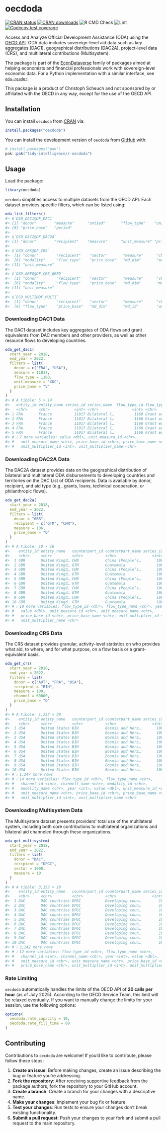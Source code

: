 
<!-- README.md is generated from README.Rmd. Please edit that file -->

# oecdoda

<!-- badges: start -->

[![CRAN
status](https://www.r-pkg.org/badges/version/oecdoda)](https://cran.r-project.org/package=oecdoda)
[![CRAN
downloads](https://cranlogs.r-pkg.org/badges/oecdoda)](https://cran.r-project.org/package=oecdoda)
![R CMD
Check](https://github.com/tidy-intelligence/r-oecdoda/actions/workflows/R-CMD-check.yaml/badge.svg)
![Lint](https://github.com/tidy-intelligence/r-oecdoda/actions/workflows/lint.yaml/badge.svg)
[![Codecov test
coverage](https://codecov.io/gh/tidy-intelligence/r-oecdoda/graph/badge.svg)](https://app.codecov.io/gh/tidy-intelligence/r-oecdoda)
<!-- badges: end -->

Access and Analyze Official Development Assistance (ODA) using the [OECD
API](https://gitlab.algobank.oecd.org/public-documentation/dotstat-migration/-/raw/main/OECD_Data_API_documentation.pdf).
ODA data includes sovereign-level aid data such as key aggregates
(DAC1), geographical distributions (DAC2A), project-level data (CRS),
and multilateral contributions (Multisystem).

The package is part of the
[EconDataverse](https://www.econdataverse.org/) family of packages aimed
at helping economists and financial professionals work with
sovereign-level economic data. For a Python implementation with a
similar interface, see
[`oda-reader`](https://github.com/ONEcampaign/oda_reader).

This package is a product of Christoph Scheuch and not sponsored by or
affiliated with the OECD in any way, except for the use of the OECD API.

## Installation

You can install `oecdoda` from
[CRAN](https://CRAN.R-project.org/package=oecdoda) via:

``` r
install.packages("oecdoda")
```

You can install the development version of `oecdoda` from
[GitHub](https://github.com/tidy-intelligence/r-oecdoda) with:

``` r
# install.packages("pak")
pak::pak("tidy-intelligence/r-oecdoda")
```

## Usage

Load the package:

``` r
library(oecdoda)
```

`oecdoda` simplifies access to multiple datasets from the OECD API. Each
dataset provides specific filters, which can be listed using:

``` r
oda_list_filters()
#> $`DSD_DAC1@DF_DAC1`
#> [1] "donor"        "measure"      "untied"       "flow_type"    "unit_measure"
#> [6] "price_base"   "period"      
#> 
#> $`DSD_DAC2@DF_DAC2A`
#> [1] "donor"        "recipient"    "measure"      "unit_measure" "price_base"  
#> 
#> $`DSD_CRS@DF_CRS`
#>  [1] "donor"        "recipient"    "sector"       "measure"      "channel"     
#>  [6] "modality"     "flow_type"    "price_base"   "md_dim"       "md_id"       
#> [11] "unit_measure"
#> 
#> $`DSD_GREQ@DF_CRS_GREQ`
#>  [1] "donor"        "recipient"    "sector"       "measure"      "channel"     
#>  [6] "modality"     "flow_type"    "price_base"   "md_dim"       "md_id"       
#> [11] "unit_measure"
#> 
#> $`DSD_MULTI@DF_MULTI`
#>  [1] "donor"        "recipient"    "sector"       "measure"      "channel"     
#>  [6] "flow_type"    "price_base"   "md_dim"       "md_id"        "unit_measure"
```

### Downloading DAC1 Data

The DAC1 dataset includes key aggregates of ODA flows and grant
equivalents from DAC members and other providers, as well as other
resource flows to developing countries.

``` r
oda_get_dac1(
  start_year = 2018,
  end_year = 2022,
  filters = list(
    donor = c("FRA", "USA"),
    measure = 11017,
    flow_type = 1160,
    unit_measure = "XDC",
    price_base = "V"
  )
)
#> # A tibble: 5 × 14
#>   entity_id entity_name series_id series_name  flow_type_id flow_type_name  year
#>   <chr>     <chr>           <int> <chr>               <int> <chr>          <int>
#> 1 FRA       France          11017 Bilateral l…         1160 Grant equival…  2018
#> 2 FRA       France          11017 Bilateral l…         1160 Grant equival…  2020
#> 3 FRA       France          11017 Bilateral l…         1160 Grant equival…  2019
#> 4 FRA       France          11017 Bilateral l…         1160 Grant equival…  2022
#> 5 FRA       France          11017 Bilateral l…         1160 Grant equival…  2021
#> # ℹ 7 more variables: value <dbl>, unit_measure_id <chr>,
#> #   unit_measure_name <chr>, price_base_id <chr>, price_base_name <chr>,
#> #   unit_multiplier_id <int>, unit_multiplier_name <chr>
```

### Downloading DAC2A Data

The DAC2A dataset provides data on the geographical distribution of
bilateral and multilateral ODA disbursements to developing countries and
territories on the DAC List of ODA recipients. Data is available by
donor, recipient, and aid type (e.g., grants, loans, technical
cooperation, or philanthropic flows).

``` r
oda_get_dac2a(
  start_year = 2018,
  end_year = 2022,
  filters = list(
    donor = "GBR",
    recipient = c("GTM", "CHN"),
    measure = 106,
    price_base = "Q"
  )
)
#> # A tibble: 10 × 16
#>    entity_id entity_name   counterpart_id counterpart_name series_id series_name
#>    <chr>     <chr>         <chr>          <chr>                <int> <chr>      
#>  1 GBR       United Kingd… CHN            China (People’s…       106 Imputed mu…
#>  2 GBR       United Kingd… GTM            Guatemala              106 Imputed mu…
#>  3 GBR       United Kingd… CHN            China (People’s…       106 Imputed mu…
#>  4 GBR       United Kingd… GTM            Guatemala              106 Imputed mu…
#>  5 GBR       United Kingd… CHN            China (People’s…       106 Imputed mu…
#>  6 GBR       United Kingd… GTM            Guatemala              106 Imputed mu…
#>  7 GBR       United Kingd… CHN            China (People’s…       106 Imputed mu…
#>  8 GBR       United Kingd… GTM            Guatemala              106 Imputed mu…
#>  9 GBR       United Kingd… CHN            China (People’s…       106 Imputed mu…
#> 10 GBR       United Kingd… GTM            Guatemala              106 Imputed mu…
#> # ℹ 10 more variables: flow_type_id <chr>, flow_type_name <chr>, year <int>,
#> #   value <dbl>, unit_measure_id <chr>, unit_measure_name <chr>,
#> #   price_base_id <chr>, price_base_name <chr>, unit_multiplier_id <int>,
#> #   unit_multiplier_name <chr>
```

### Downloading CRS Data

The CRS dataset provides granular, activity-level statistics on who
provides what aid, to where, and for what purpose, on a flow basis or a
grant-equivalent basis.

``` r
oda_get_crs(
  start_year = 2018,
  end_year = 2022,
  filters = list(
    donor = c("AUT", "FRA", "USA"),
    recipient = "BIH",
    measure = 100,
    channel = 60000,
    price_base = "Q"
  )
)
#> # A tibble: 1,257 × 20
#>    entity_id entity_name   counterpart_id counterpart_name series_id series_name
#>    <chr>     <chr>         <chr>          <chr>                <int> <chr>      
#>  1 USA       United States BIH            Bosnia and Herz…       100 Official D…
#>  2 USA       United States BIH            Bosnia and Herz…       100 Official D…
#>  3 USA       United States BIH            Bosnia and Herz…       100 Official D…
#>  4 USA       United States BIH            Bosnia and Herz…       100 Official D…
#>  5 USA       United States BIH            Bosnia and Herz…       100 Official D…
#>  6 USA       United States BIH            Bosnia and Herz…       100 Official D…
#>  7 USA       United States BIH            Bosnia and Herz…       100 Official D…
#>  8 USA       United States BIH            Bosnia and Herz…       100 Official D…
#>  9 USA       United States BIH            Bosnia and Herz…       100 Official D…
#> 10 USA       United States BIH            Bosnia and Herz…       100 Official D…
#> # ℹ 1,247 more rows
#> # ℹ 14 more variables: flow_type_id <chr>, flow_type_name <chr>,
#> #   channel_id <int>, channelt_name <chr>, modality_id <chr>,
#> #   modality_name <chr>, year <int>, value <dbl>, unit_measure_id <chr>,
#> #   unit_measure_name <chr>, price_base_id <chr>, price_base_name <chr>,
#> #   unit_multiplier_id <int>, unit_multiplier_name <chr>
```

### Downloading Multisystem Data

The Multisystem dataset presents providers’ total use of the
multilateral system, including both core contributions to multilateral
organizations and bilateral aid channeled through these organizations.

``` r
oda_get_multisystem(
  start_year = 2018,
  end_year = 2022,
  filters = list(
    donor = "DAC",
    recipient = "DPGC",
    sector = 1000,
    measure = 10
  )
)
#> # A tibble: 3,152 × 18
#>    entity_id entity_name   counterpart_id counterpart_name series_id series_name
#>    <chr>     <chr>         <chr>          <chr>                <int> <chr>      
#>  1 DAC       DAC countries DPGC           Developing coun…        10 Core contr…
#>  2 DAC       DAC countries DPGC           Developing coun…        10 Core contr…
#>  3 DAC       DAC countries DPGC           Developing coun…        10 Core contr…
#>  4 DAC       DAC countries DPGC           Developing coun…        10 Core contr…
#>  5 DAC       DAC countries DPGC           Developing coun…        10 Core contr…
#>  6 DAC       DAC countries DPGC           Developing coun…        10 Core contr…
#>  7 DAC       DAC countries DPGC           Developing coun…        10 Core contr…
#>  8 DAC       DAC countries DPGC           Developing coun…        10 Core contr…
#>  9 DAC       DAC countries DPGC           Developing coun…        10 Core contr…
#> 10 DAC       DAC countries DPGC           Developing coun…        10 Core contr…
#> # ℹ 3,142 more rows
#> # ℹ 12 more variables: flow_type_id <chr>, flow_type_name <chr>,
#> #   channel_id <int>, channel_name <chr>, year <int>, value <dbl>,
#> #   unit_measure_id <chr>, unit_measure_name <chr>, price_base_id <chr>,
#> #   price_base_name <chr>, unit_multiplier_id <int>, unit_multiplier_name <chr>
```

### Rate Limiting

`oecdoda` automatically handles the limits of the OECD API of **20 calls
per hour** (as of July 2025). According to the OECD Service Team, this
limit will be relaxed eventually. If you want to manually change the
limits for your session, use the following options:

``` r
options(
  oecdoda.rate_capacity = 10,
  oecdoda.rate_fill_time = 60
)
```

## Contributing

Contributions to `oecdoda` are welcome! If you’d like to contribute,
please follow these steps:

1.  **Create an issue**: Before making changes, create an issue
    describing the bug or feature you’re addressing.
2.  **Fork the repository**: After receiving supportive feedback from
    the package authors, fork the repository to your GitHub account.
3.  **Create a branch**: Create a branch for your changes with a
    descriptive name.
4.  **Make your changes**: Implement your bug fix or feature.
5.  **Test your changes**: Run tests to ensure your changes don’t break
    existing functionality.
6.  **Submit a pull request**: Push your changes to your fork and submit
    a pull request to the main repository.
